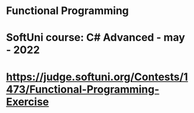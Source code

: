 # Functional Programming

# SoftUni course: C# Advanced - may - 2022
# https://judge.softuni.org/Contests/1473/Functional-Programming-Exercise
